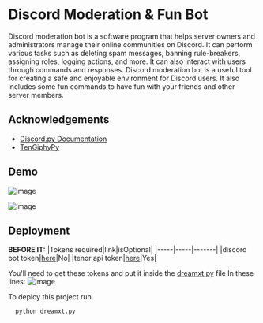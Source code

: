 # Discord Moderation & Fun Bot

Discord moderation bot is a software program that helps server owners and administrators manage their online communities on Discord. It can perform various tasks such as deleting spam messages, banning rule-breakers, assigning roles, logging actions, and more. It can also interact with users through commands and responses. Discord moderation bot is a useful tool for creating a safe and enjoyable environment for Discord users.
It also includes some fun commands to have fun with your friends and other server members.

## Acknowledgements

 - [Discord.py Documentation](https://discordpy.readthedocs.io/en/stable/)
 - [TenGiphyPy](https://github.com/realSnosh/TenGiphPy)


## Demo

![image](https://github.com/mr-mods-yg/moderation-fun-bot-python/assets/62419230/0ae58e7e-43a9-47b2-a45a-a31ef919797c)
<br>

![image](https://github.com/mr-mods-yg/moderation-fun-bot-python/assets/62419230/c9c9443b-066b-4793-a1d6-3ae2c3f36186)


## Deployment
**BEFORE IT:**
|Tokens required|link|isOptional|
|-----|-----|-------|
|discord bot token|[here](https://discord.com/developers/applications)|No|
|tenor api token|[here](https://tenor.com/developer/dashboard)|Yes|

You'll need to get these tokens and put it inside the [dreamxt.py](https://github.com/mr-mods-yg/moderation-fun-bot-python/blob/main/dreamtx.py) file
In these lines:
![image](https://github.com/mr-mods-yg/moderation-fun-bot-python/assets/62419230/e290c284-7a5d-4250-b793-20ad4c542aab)


To deploy this project run

```bash
  python dreamxt.py
```



